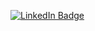 [![LinkedIn Badge](https://img.shields.io/badge/-Mateus%20Macedo-2CCD70?style=flat-square&logo=LinkedIn&logoColor=white&link=https://www.linkedin.com/in/mateusesm/)](https://www.linkedin.com/in/mateusesm/)





